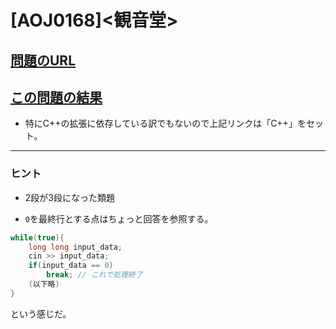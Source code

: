 # \[AOJ0168\]\<観音堂\>

## [問題のURL](https://judge.u-aizu.ac.jp/onlinejudge/description.jsp?id=0168)

## [この問題の結果](https://judge.u-aizu.ac.jp/onlinejudge/solution.jsp?pid=0168)

* 特にC++の拡張に依存している訳でもないので上記リンクは「C++」をセット。

<!---- 「問題の結果の見方」
 PROBLEMS→問題番号一覧→回答者数→accepted＋言語をセレクトする 
 ---->

-----

### ヒント

* 2段が3段になった類題

* `0`を最終行とする点はちょっと回答を参照する。

```c++
while(true){
    long long input_data;
    cin >> input_data;
    if(input_data == 0)
        break; // これで処理終了
    (以下略)
}

```

という感じだ。
